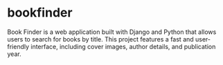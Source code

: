 # bookfinder
Book Finder is a web application built with Django and Python that allows users to search for books by title. This project features a fast and user-friendly interface, including cover images, author details, and publication year.
